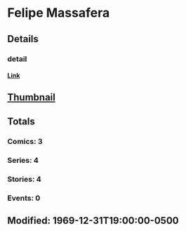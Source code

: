 # Felipe  Massafera 
## Details
### detail
#### [Link](http://marvel.com/comics/creators/12626/felipe_massafera?utm_campaign=apiRef&utm_source=225578a89fc76f3d20fbffda5d17a88d)
## [Thumbnail](http://i.annihil.us/u/prod/marvel/i/mg/b/40/image_not_available.jpg)
## Totals
### Comics: 3
### Series: 4
### Stories: 4
### Events: 0
## Modified: 1969-12-31T19:00:00-0500